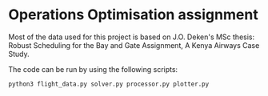 # Operations Optimisation assignment

Most of the data used for this project is based on J.O. Deken's MSc thesis: Robust Scheduling for the Bay and Gate Assignment, A Kenya Airways Case Study.

The code can be run by using the following scripts:

	python3 flight_data.py solver.py processor.py plotter.py
